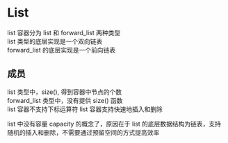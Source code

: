 # List

list 容器分为 list 和 forward_list 两种类型  
list 类型的底层实现是一个双向链表  
forward_list 的底层实现是一个前向链表  

## 成员

list 类型中，size(), 得到容器中节点的个数   
forward_list 类型中，没有提供 size() 函数  
list 容器不支持下标运算符
list 容器支持快速地插入和删除  

list 中没有容量 capacity 的概念了，原因在于 list 的底层数据结构为链表，支持随机的插入和删除，不需要通过预留空间的方式提高效率

